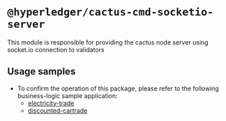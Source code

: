 # `@hyperledger/cactus-cmd-socketio-server`

This module is responsible for providing the cactus node server using socket.io connection to validators

## Usage samples
- To confirm the operation of this package, please refer to the following business-logic sample application:
	- [electricity-trade](../../examples/electricity-trade)
	- [discounted-cartrade](../../examples/discounted-cartrade)

